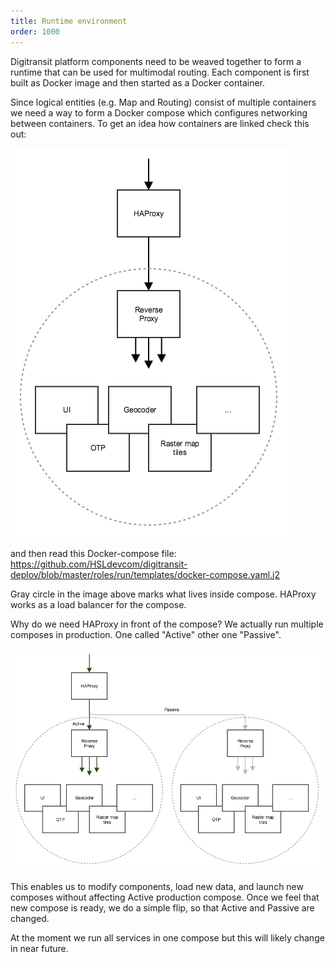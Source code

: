 ```yaml
---
title: Runtime environment
order: 1000
---
```


Digitransit platform components need to be weaved together to form a runtime that can be used for multimodal routing.
Each component is first built as Docker image and then started as a Docker container.

Since logical entities (e.g. Map and Routing) consist of multiple containers we need a way to form a Docker compose
which configures networking between containers. To get an idea how containers are linked check this out:

![Compose](./compose.png)

and then read this Docker-compose file:
https://github.com/HSLdevcom/digitransit-deploy/blob/master/roles/run/templates/docker-compose.yaml.j2

Gray circle in the image above marks what lives inside compose. HAProxy works as a load balancer for the compose.

Why do we need HAProxy in front of the compose? We actually run multiple composes in production. One called "Active"
other one "Passive".

![Compose load balancing](./compose_load_balancing.png)

This enables us to modify components, load new data, and launch new composes without affecting Active production
compose. Once we feel that new compose is ready, we do a simple flip, so that Active and Passive are changed.

At the moment we run all services in one compose but this will likely change in near future.
